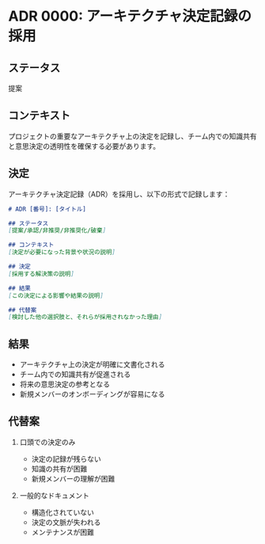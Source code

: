 # ADR 0000: アーキテクチャ決定記録の採用

## ステータス
提案

## コンテキスト
プロジェクトの重要なアーキテクチャ上の決定を記録し、チーム内での知識共有と意思決定の透明性を確保する必要があります。

## 決定
アーキテクチャ決定記録（ADR）を採用し、以下の形式で記録します：

```markdown
# ADR [番号]: [タイトル]

## ステータス
[提案/承認/非推奨/非推奨化/破棄]

## コンテキスト
[決定が必要になった背景や状況の説明]

## 決定
[採用する解決策の説明]

## 結果
[この決定による影響や結果の説明]

## 代替案
[検討した他の選択肢と、それらが採用されなかった理由]
```

## 結果
- アーキテクチャ上の決定が明確に文書化される
- チーム内での知識共有が促進される
- 将来の意思決定の参考となる
- 新規メンバーのオンボーディングが容易になる

## 代替案
1. 口頭での決定のみ
   - 決定の記録が残らない
   - 知識の共有が困難
   - 新規メンバーの理解が困難

2. 一般的なドキュメント
   - 構造化されていない
   - 決定の文脈が失われる
   - メンテナンスが困難 